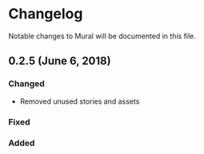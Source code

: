 # Changelog

Notable changes to Mural will be documented in this file.

## 0.2.5 (June 6, 2018)

### Changed

* Removed unused stories and assets

### Fixed

### Added

